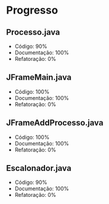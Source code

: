 # Progresso

## Processo.java

- Código: 90%
- Documentação: 100%
- Refatoração: 0%

## JFrameMain.java

- Código: 100%
- Documentação: 100%
- Refatoração: 0%

## JFrameAddProcesso.java

- Código: 100%
- Documentação: 100%
- Refatoração: 0%

## Escalonador.java

- Código: 90%
- Documentação: 100%
- Refatoração: 0%
